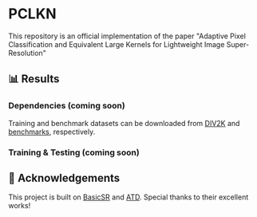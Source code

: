 # PCLKN
This repository is an official implementation of the paper "Adaptive Pixel Classification and Equivalent Large Kernels for Lightweight Image Super-Resolution"

## 📊 Results

### Dependencies (coming soon)

Training and benchmark datasets can be downloaded from [DIV2K](https://cv.snu.ac.kr/research/EDSR/DIV2K.tar) and [benchmarks](https://cv.snu.ac.kr/research/EDSR/benchmark.tar), respectively. 

### Training & Testing (coming soon)

## 🏅 Acknowledgements

This project is built on [BasicSR](https://github.com/XPixelGroup/BasicSR) and [ATD](https://github.com/LabShuHangGU/Adaptive-Token-Dictionary). Special thanks to their excellent works!
